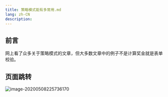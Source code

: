 ```yaml
---
title: 策略模式能有多常用.md
lang: zh-CN
description: 
---
```


## 前言

网上看了众多关于策略模式的文章，但大多数文章中的例子不是计算奖金就是表单校验。

## 页面跳转

![image-20200508225736170](https://static.jindll.com/notes/image-20200508225736170.png)

